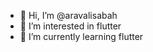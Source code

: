 - 👋 Hi, I’m @aravalisabah
- 👀 I’m interested in flutter
- 🌱 I’m currently learning flutter

<!---
aravalisabah/aravalisabah is a ✨ special ✨ repository because its `README.md` (this file) appears on your GitHub profile.
You can click the Preview link to take a look at your changes.
--->
